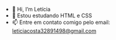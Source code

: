 - 👋 Hi, I’m Letícia 
- 👀 Estou estudando HTML e  CSS
- 📫 Entre em contato comigo pelo email: leticiacosta32891498@gmail.com

